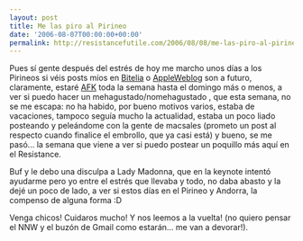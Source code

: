 ```yaml
---
layout: post
title: Me las piro al Pirineo
date: '2006-08-07T00:00:00+00:00'
permalink: http://resistancefutile.com/2006/08/08/me-las-piro-al-pirineo/
---
```

<img style="float:right; margin:0 0 10px 10px;" src="http://photos1.blogger.com/blogger/6639/1972/320/images.23.jpg" border="0" alt="" />Pues sí gente después del estrés de hoy me marcho unos días a los Pirineos si véis posts míos en <a href="http://bitelia.com">Bitelia</a> o <a href="http://es.appleweblog.com">AppleWeblog</a> son a futuro, claramente, estaré <a href="http://www.google.es/search?hl=es&q=define%3AAFK&btnG=Búsqueda+en+Google&meta=">AFK</a> toda la semana hasta el domingo más o menos, a ver si puedo hacer un mehagustado/nomehagustado , que esta semana, no se me escapa: no ha habido, por bueno motivos varios, estaba de vacaciones, tampoco seguía mucho la actualidad, estaba un poco liado posteando y peleándome con la gente de macsales (prometo un post al respecto cuando finalice el embrollo, que ya casi está) y bueno, se me pasó... la semana que viene a ver si puedo postear un poquillo más aquí en el Resistance.

Buf y le debo una disculpa a Lady Madonna, que en la keynote intentó ayudarme pero yo entre el estrés que llevaba y todo, no daba abasto y la dejé un poco de lado, a ver si estos días en el Pirineo y Andorra, la compenso de alguna forma :D

Venga chicos! Cuidaros mucho! Y nos leemos a la vuelta! (no quiero pensar el NNW y el buzón de Gmail como estarán... me van a devorar!).
